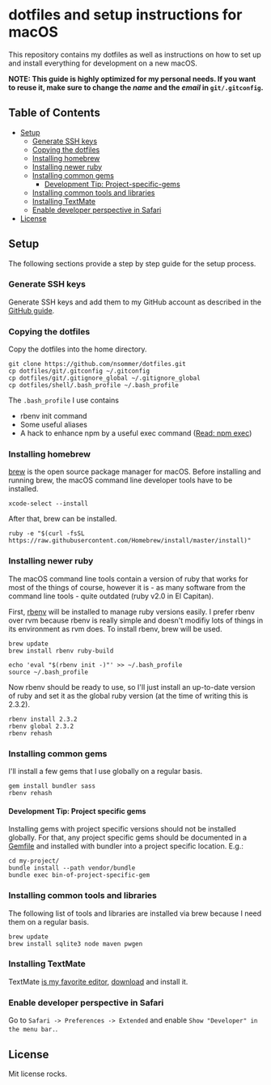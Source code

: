 # dotfiles and setup instructions for macOS
This repository contains my dotfiles as well as instructions on how to set up and install everything for development on a new macOS.

**NOTE: This guide is highly optimized for my personal needs. If you want to reuse it, make sure to change the *name* and the *email* in `git/.gitconfig`.**

## Table of Contents
- [Setup](#setup)
    - [Generate SSH keys](#generate-ssh-keys)
    - [Copying the dotfiles](#copying-the-dotfiles)
    - [Installing homebrew](#installing-homebrew)
    - [Installing newer ruby](#installing-newer-ruby)
    - [Installing common gems](#installing-common-gems)
        - [Development Tip: Project-specific-gems](#development-tip-project-specific-gems)
    - [Installing common tools and libraries](#installing-common-tools-and-libraries)
    - [Installing TextMate](#installing-textmate)
    - [Enable developer perspective in Safari](#enable-developer-perspective-in-safari)
- [License](#license)

## Setup
The following sections provide a step by step guide for the setup process.

### Generate SSH keys
Generate SSH keys and add them to my GitHub account as described in the [GitHub guide](https://help.github.com/articles/generating-ssh-keys/).

### Copying the dotfiles
Copy the dotfiles into the home directory.

```shell
git clone https://github.com/nsommer/dotfiles.git
cp dotfiles/git/.gitconfig ~/.gitconfig
cp dotfiles/git/.gitignore_global ~/.gitignore_global
cp dotfiles/shell/.bash_profile ~/.bash_profile
```

The `.bash_profile` I use contains

* rbenv init command
* Some useful aliases
* A hack to enhance npm by a useful exec command ([Read: npm exec](https://nilssommer.de/articles/8-npm-exec---running-project-specific-binaries))

### Installing homebrew
[brew](http://brew.sh) is the open source package manager for macOS. Before installing and running brew, the macOS command line developer tools have to be installed.

```shell
xcode-select --install
```

After that, brew can be installed.

```shell
ruby -e "$(curl -fsSL https://raw.githubusercontent.com/Homebrew/install/master/install)"
```

### Installing newer ruby
The macOS command line tools contain a version of ruby that works for most of the things of course, however it is - as many software from the command line tools - quite outdated (ruby v2.0 in El Capitan).

First, [rbenv](https://github.com/sstephenson/rbenv) will be installed to manage ruby versions easily. I prefer rbenv over rvm because rbenv is really simple and doesn't modifiy lots of things in its environment as rvm does. To install rbenv, brew will be used.

```shell
brew update
brew install rbenv ruby-build

echo 'eval "$(rbenv init -)"' >> ~/.bash_profile
source ~/.bash_profile
```

Now rbenv should be ready to use, so I'll just install an up-to-date version of ruby and set it as the global ruby version (at the time of writing this is 2.3.2).

```shell
rbenv install 2.3.2
rbenv global 2.3.2
rbenv rehash
```

### Installing common gems
I'll install a few gems that I use globally on a regular basis.

```shell
gem install bundler sass
rbenv rehash
```

#### Development Tip: Project specific gems
Installing gems with project specific versions should not be installed globally. For that, any project specific gems should be documented in a [Gemfile](http://bundler.io/gemfile.html) and installed with bundler into a project specific location. E.g.:

```shell
cd my-project/
bundle install --path vendor/bundle
bundle exec bin-of-project-specific-gem
```

### Installing common tools and libraries
The following list of tools and libraries are installed via brew because I need them on a regular basis.

```shell
brew update
brew install sqlite3 node maven pwgen
```

### Installing TextMate
TextMate [is my favorite editor](https://nilssommer.de/articles/9-textmate-rules), [download](http://macromates.com/download) and install it. 

### Enable developer perspective in Safari
Go to `Safari -> Preferences -> Extended` and enable `Show "Developer" in the menu bar.`.

## License
Mit license rocks.
